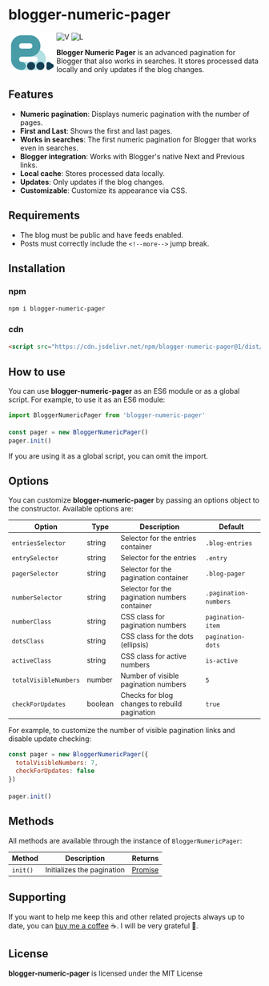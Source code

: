 # blogger-numeric-pager

<img src="https://raw.githubusercontent.com/zkreations/blogger-numeric-pager/main/logo.png" align="left" />

![V](https://img.shields.io/npm/v/blogger-numeric-pager) ![L](https://img.shields.io/npm/l/blogger-numeric-pager)

**Blogger Numeric Pager** is an advanced pagination for Blogger that also works in searches. It stores processed data locally and only updates if the blog changes.

## Features

- **Numeric pagination**: Displays numeric pagination with the number of pages.
- **First and Last**: Shows the first and last pages.
- **Works in searches**: The first numeric pagination for Blogger that works even in searches.
- **Blogger integration**: Works with Blogger's native Next and Previous links.
- **Local cache**: Stores processed data locally.
- **Updates**: Only updates if the blog changes.
- **Customizable**: Customize its appearance via CSS.

## Requirements

- The blog must be public and have feeds enabled.
- Posts must correctly include the `<!--more-->` jump break.

## Installation

### npm

```bash
npm i blogger-numeric-pager
```

### cdn

```html
<script src="https://cdn.jsdelivr.net/npm/blogger-numeric-pager@1/dist/main.min.js" defer></script>
```

## How to use

You can use **blogger-numeric-pager** as an ES6 module or as a global script. For example, to use it as an ES6 module:

```javascript
import BloggerNumericPager from 'blogger-numeric-pager'

const pager = new BloggerNumericPager()
pager.init()
```

If you are using it as a global script, you can omit the import.

## Options

You can customize **blogger-numeric-pager** by passing an options object to the constructor. Available options are:

| Option                | Type    | Description                                      | Default                |
|-----------------------|---------|--------------------------------------------------|------------------------|
| `entriesSelector`     | string  | Selector for the entries container               | `.blog-entries`        |
| `entrySelector`       | string  | Selector for the entries                         | `.entry`               |
| `pagerSelector`       | string  | Selector for the pagination container            | `.blog-pager`          |
| `numberSelector`      | string  | Selector for the pagination numbers container    | `.pagination-numbers`  |
| `numberClass`         | string  | CSS class for pagination numbers                 | `pagination-item`      |
| `dotsClass`           | string  | CSS class for the dots (ellipsis)                | `pagination-dots`      |
| `activeClass`         | string  | CSS class for active numbers                     | `is-active`            |
| `totalVisibleNumbers` | number  | Number of visible pagination numbers             | `5`                    |
| `checkForUpdates`     | boolean | Checks for blog changes to rebuild pagination    | `true`                 |

For example, to customize the number of visible pagination links and disable update checking:

```javascript
const pager = new BloggerNumericPager({
  totalVisibleNumbers: 7,
  checkForUpdates: false
})

pager.init()
```

## Methods

All methods are available through the instance of `BloggerNumericPager`:

| Method          | Description                   | Returns |
|-----------------|-------------------------------|---------|
| `init()`        | Initializes the pagination    | [Promise](https://developer.mozilla.org/en-US/docs/Web/JavaScript/Reference/Global_Objects/Promise) |


## Supporting

If you want to help me keep this and other related projects always up to date, you can [buy me a coffee](https://ko-fi.com/zkreations) ☕. I will be very grateful 👏.

## License

**blogger-numeric-pager** is licensed under the MIT License
